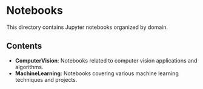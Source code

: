 # Notebooks

This directory contains Jupyter notebooks organized by domain.

## Contents

- **ComputerVision**: Notebooks related to computer vision applications and algorithms.
- **MachineLearning**: Notebooks covering various machine learning techniques and projects.
